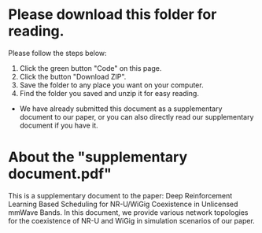 # Please download this folder for reading.
Please follow the steps below:
   1. Click the green button "Code" on this page.
   2. Click the button "Download ZIP".
   3. Save the folder to any place you want on your computer.
   4. Find the folder you saved and unzip it for easy reading.
  * We have already submitted this document as a supplementary document to our paper, or you can also directly read our supplementary document if you have it.
# About the "supplementary document.pdf"
This is a supplementary document to the paper: Deep Reinforcement Learning Based Scheduling for NR-U/WiGig Coexistence in Unlicensed mmWave Bands. In this document, we provide various network topologies for the coexistence of NR-U and WiGig in simulation scenarios of our paper.
